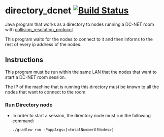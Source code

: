 # directory_dcnet [![Build Status](https://travis-ci.org/niclabs/directory_dcnet.svg?branch=master)](https://travis-ci.org/niclabs/directory_dcnet)

Java program that works as a directory to nodes running a DC-NET room with [collision_resolution_protocol](https://github.com/niclabs/collision_resolution_protocol).
 
This program waits for the nodes to connect to it and then informs to the rest of every ip address of the nodes.

## Instructions

This program must be run within the same LAN that the nodes that want to start a DC-NET room session.

The IP of the machine that is running this directory must be known to all the nodes that want to connect to the room.
    
### Run Directory node

* In order to start a session, the directory node must run the following command:

    ```./gradlew run -PappArgs=[<totalNumberOfNodes>]```

